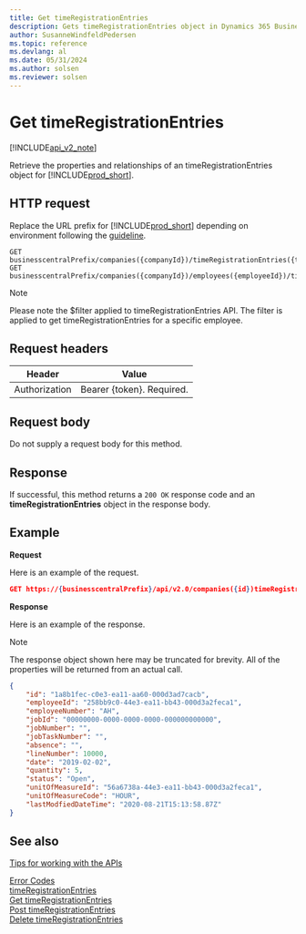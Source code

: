 ```yaml
---
title: Get timeRegistrationEntries  
description: Gets timeRegistrationEntries object in Dynamics 365 Business Central.
author: SusanneWindfeldPedersen
ms.topic: reference
ms.devlang: al
ms.date: 05/31/2024
ms.author: solsen
ms.reviewer: solsen
---
```


# Get timeRegistrationEntries

[!INCLUDE[api_v2_note](../../../includes/api_v2_note.md)]

Retrieve the properties and relationships of an timeRegistrationEntries object for [!INCLUDE[prod_short](../../../includes/prod_short.md)].

## HTTP request
Replace the URL prefix for [!INCLUDE[prod_short](../../../includes/prod_short.md)] depending on environment following the [guideline](../../v2.0/endpoints-apis-for-dynamics.md).
```
GET businesscentralPrefix/companies({companyId})/timeRegistrationEntries({timeregistrationId})
GET businesscentralPrefix/companies({companyId})/employees({employeeId})/timeRegistrationEntries({timeregistrationId})
```

> [!NOTE]  
> Please note the $filter applied to timeRegistrationEntries API. The filter is applied to get timeRegistrationEntries for a specific employee. 


## Request headers

|Header|Value|
|------|-----|
|Authorization  |Bearer {token}. Required. |

## Request body
Do not supply a request body for this method.

## Response
If successful, this method returns a ```200 OK``` response code and an **timeRegistrationEntries** object in the response body.

## Example

**Request**

Here is an example of the request.
```json
GET https://{businesscentralPrefix}/api/v2.0/companies({id})timeRegistrationEntries?$filter=employeeId eq {employeeId}
```

**Response**

Here is an example of the response. 

> [!NOTE]  
>   The response object shown here may be truncated for brevity. All of the properties will be returned from an actual call.

```json
{   
    "id": "1a8b1fec-c0e3-ea11-aa60-000d3ad7cacb",
    "employeeId": "258bb9c0-44e3-ea11-bb43-000d3a2feca1",
    "employeeNumber": "AH",
    "jobId": "00000000-0000-0000-0000-000000000000",
    "jobNumber": "",
    "jobTaskNumber": "",
    "absence": "",
    "lineNumber": 10000,
    "date": "2019-02-02",
    "quantity": 5,
    "status": "Open",
    "unitOfMeasureId": "56a6738a-44e3-ea11-bb43-000d3a2feca1",
    "unitOfMeasureCode": "HOUR",
    "lastModfiedDateTime": "2020-08-21T15:13:58.87Z"
}
```

## See also
[Tips for working with the APIs](../../../developer/devenv-connect-apps-tips.md)  

[Error Codes](../dynamics-error-codes.md)  
[timeRegistrationEntries](../resources/dynamics_timeRegistrationEntry.md)  
[Get timeRegistrationEntries](dynamics_timeRegistrationEntry_get.md)  
[Post timeRegistrationEntries](dynamics_timeRegistrationEntry_create.md)  
[Delete timeRegistrationEntries](dynamics_timeRegistrationEntry_delete.md)  
